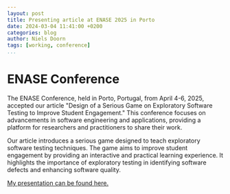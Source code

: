 ```yaml
---
layout: post
title: Presenting article at ENASE 2025 in Porto
date: 2024-03-04 11:41:00 +0200
categories: blog
author: Niels Doorn
tags: [working, conference]
...
```


# ENASE Conference

The ENASE Conference, held in Porto, Portugal, from April 4-6, 2025, accepted our article "Design of a Serious Game on Exploratory Software Testing to Improve Student Engagement." This conference focuses on advancements in software engineering and applications, providing a platform for researchers and practitioners to share their work.

Our article introduces a serious game designed to teach exploratory software testing techniques. The game aims to improve student engagement by providing an interactive and practical learning experience. It highlights the importance of exploratory testing in identifying software defects and enhancing software quality.

[My presentation can be found here.](../ENASE2025%20-%20Niels%20Doorn%20-%20Software%20Testing%20Game.pdf)
